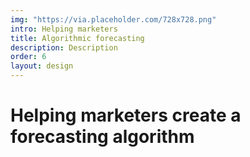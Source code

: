 ```yaml
---
img: "https://via.placeholder.com/728x728.png"
intro: Helping marketers
title: Algorithmic forecasting
description: Description
order: 6
layout: design
---
```

<div class="text">
  <h1>Helping marketers create a forecasting algorithm</h1>
</div>
